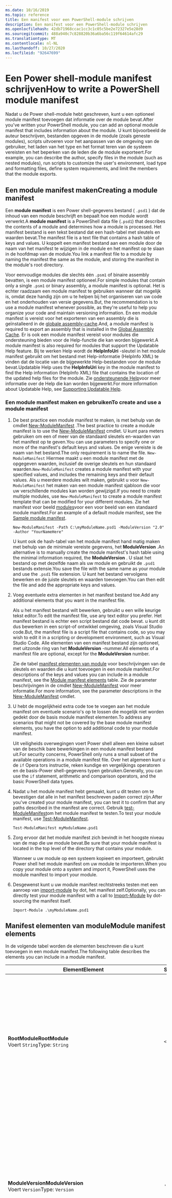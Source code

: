 ```yaml
---
ms.date: 10/16/2019
ms.topic: reference
title: Een manifest voor een PowerShell-module schrijven
description: Een manifest voor een PowerShell-module schrijven
ms.openlocfilehash: 42db71968ccac1cc3c1c05c5be2e72327e5e28d9
ms.sourcegitcommit: 488a940c7c828820b36a6ba56c119f64614afc29
ms.translationtype: MT
ms.contentlocale: nl-NL
ms.lasthandoff: 10/27/2020
ms.locfileid: "92647699"
---
```

# <a name="how-to-write-a-powershell-module-manifest"></a><span data-ttu-id="e20f3-103">Een Power shell-module manifest schrijven</span><span class="sxs-lookup"><span data-stu-id="e20f3-103">How to write a PowerShell module manifest</span></span>

<span data-ttu-id="e20f3-104">Nadat u de Power shell-module hebt geschreven, kunt u een optioneel module manifest toevoegen dat informatie over de module bevat.</span><span class="sxs-lookup"><span data-stu-id="e20f3-104">After you've written your PowerShell module, you can add an optional module manifest that includes information about the module.</span></span> <span data-ttu-id="e20f3-105">U kunt bijvoorbeeld de auteur beschrijven, bestanden opgeven in de module (zoals geneste modules), scripts uitvoeren voor het aanpassen van de omgeving van de gebruiker, het laden van het type en het format teren van de systeem vereisten en het beperken van de leden die de module exporteert.</span><span class="sxs-lookup"><span data-stu-id="e20f3-105">For example, you can describe the author, specify files in the module (such as nested modules), run scripts to customize the user's environment, load type and formatting files, define system requirements, and limit the members that the module exports.</span></span>

## <a name="creating-a-module-manifest"></a><span data-ttu-id="e20f3-106">Een module manifest maken</span><span class="sxs-lookup"><span data-stu-id="e20f3-106">Creating a module manifest</span></span>

<span data-ttu-id="e20f3-107">Een **module manifest** is een Power shell-gegevens bestand ( `.psd1` ) dat de inhoud van een module beschrijft en bepaalt hoe een module wordt verwerkt.</span><span class="sxs-lookup"><span data-stu-id="e20f3-107">A **module manifest** is a PowerShell data file (`.psd1`) that describes the contents of a module and determines how a module is processed.</span></span> <span data-ttu-id="e20f3-108">Het manifest bestand is een tekst bestand dat een hash-tabel met sleutels en waarden bevat.</span><span class="sxs-lookup"><span data-stu-id="e20f3-108">The manifest file is a text file that contains a hash table of keys and values.</span></span> <span data-ttu-id="e20f3-109">U koppelt een manifest bestand aan een module door de naam van het manifest te wijzigen in de module en het manifest op te slaan in de hoofdmap van de module.</span><span class="sxs-lookup"><span data-stu-id="e20f3-109">You link a manifest file to a module by naming the manifest the same as the module, and storing the manifest in the module's root directory.</span></span>

<span data-ttu-id="e20f3-110">Voor eenvoudige modules die slechts één `.psm1` of binaire assembly bevatten, is een module manifest optioneel.</span><span class="sxs-lookup"><span data-stu-id="e20f3-110">For simple modules that contain only a single `.psm1` or binary assembly, a module manifest is optional.</span></span> <span data-ttu-id="e20f3-111">Het is echter raadzaam een module manifest te gebruiken wanneer dat mogelijk is, omdat deze handig zijn om u te helpen bij het organiseren van uw code en het onderhouden van versie gegevens.</span><span class="sxs-lookup"><span data-stu-id="e20f3-111">But, the recommendation is to use a module manifest whenever possible, as they're useful to help you organize your code and maintain versioning information.</span></span> <span data-ttu-id="e20f3-112">En een module manifest is vereist voor het exporteren van een assembly die is geïnstalleerd in de [globale assembly-cache](/dotnet/framework/app-domains/gac).</span><span class="sxs-lookup"><span data-stu-id="e20f3-112">And, a module manifest is required to export an assembly that is installed in the [Global Assembly Cache](/dotnet/framework/app-domains/gac).</span></span> <span data-ttu-id="e20f3-113">Er is ook een module manifest vereist voor modules die ondersteuning bieden voor de Help-functie die kan worden bijgewerkt.</span><span class="sxs-lookup"><span data-stu-id="e20f3-113">A module manifest is also required for modules that support the Updatable Help feature.</span></span> <span data-ttu-id="e20f3-114">Bij te werken Help wordt de **HelpInfoUri** -sleutel in het module manifest gebruikt om het bestand met Help-informatie (HelpInfo XML) te vinden dat de locatie van de bijgewerkte Help-bestanden voor de module bevat.</span><span class="sxs-lookup"><span data-stu-id="e20f3-114">Updatable Help uses the **HelpInfoUri** key in the module manifest to find the Help information (HelpInfo XML) file that contains the location of the updated help files for the module.</span></span> <span data-ttu-id="e20f3-115">Zie [ondersteunende Help](./supporting-updatable-help.md)voor meer informatie over de Help die kan worden bijgewerkt.</span><span class="sxs-lookup"><span data-stu-id="e20f3-115">For more information about Updatable Help, see [Supporting Updatable Help](./supporting-updatable-help.md).</span></span>

### <a name="to-create-and-use-a-module-manifest"></a><span data-ttu-id="e20f3-116">Een module manifest maken en gebruiken</span><span class="sxs-lookup"><span data-stu-id="e20f3-116">To create and use a module manifest</span></span>

1. <span data-ttu-id="e20f3-117">De best practice een module manifest te maken, is met behulp van de cmdlet [New-ModuleManifest](/powershell/module/Microsoft.PowerShell.Core/New-ModuleManifest) .</span><span class="sxs-lookup"><span data-stu-id="e20f3-117">The best practice to create a module manifest is to use the [New-ModuleManifest](/powershell/module/Microsoft.PowerShell.Core/New-ModuleManifest) cmdlet.</span></span> <span data-ttu-id="e20f3-118">U kunt para meters gebruiken om een of meer van de standaard sleutels en-waarden van het manifest op te geven.</span><span class="sxs-lookup"><span data-stu-id="e20f3-118">You can use parameters to specify one or more of the manifest's default keys and values.</span></span> <span data-ttu-id="e20f3-119">De enige vereiste is de naam van het bestand.</span><span class="sxs-lookup"><span data-stu-id="e20f3-119">The only requirement is to name the file.</span></span> <span data-ttu-id="e20f3-120">`New-ModuleManifest` Hiermee maakt u een module manifest met de opgegeven waarden, inclusief de overige sleutels en hun standaard waarden.</span><span class="sxs-lookup"><span data-stu-id="e20f3-120">`New-ModuleManifest` creates a module manifest with your specified values, and includes the remaining keys and their default values.</span></span> <span data-ttu-id="e20f3-121">Als u meerdere modules wilt maken, gebruikt u voor `New-ModuleManifest` het maken van een module manifest sjabloon die voor uw verschillende modules kan worden gewijzigd.</span><span class="sxs-lookup"><span data-stu-id="e20f3-121">If you need to create multiple modules, use `New-ModuleManifest` to create a module manifest template that can be modified for your different modules.</span></span> <span data-ttu-id="e20f3-122">Zie het manifest voor beeld [modules](#sample-module-manifest)voor een voor beeld van een standaard module manifest.</span><span class="sxs-lookup"><span data-stu-id="e20f3-122">For an example of a default module manifest, see the [Sample module manifest](#sample-module-manifest).</span></span>

   `New-ModuleManifest -Path C:\myModuleName.psd1 -ModuleVersion "2.0" -Author "YourNameHere"`

   <span data-ttu-id="e20f3-123">U kunt ook de hash-tabel van het module manifest hand matig maken met behulp van de minimale vereiste gegevens, het **ModuleVersion** .</span><span class="sxs-lookup"><span data-stu-id="e20f3-123">An alternative is to manually create the module manifest's hash table using the minimal information required, the **ModuleVersion** .</span></span> <span data-ttu-id="e20f3-124">U slaat het bestand op met dezelfde naam als uw module en gebruikt de `.psd1` bestands extensie.</span><span class="sxs-lookup"><span data-stu-id="e20f3-124">You save the file with the same name as your module and use the `.psd1` file extension.</span></span> <span data-ttu-id="e20f3-125">U kunt het bestand vervolgens bewerken en de juiste sleutels en waarden toevoegen.</span><span class="sxs-lookup"><span data-stu-id="e20f3-125">You can then edit the file and add the appropriate keys and values.</span></span>

1. <span data-ttu-id="e20f3-126">Voeg eventuele extra elementen in het manifest bestand toe.</span><span class="sxs-lookup"><span data-stu-id="e20f3-126">Add any additional elements that you want in the manifest file.</span></span>

   <span data-ttu-id="e20f3-127">Als u het manifest bestand wilt bewerken, gebruikt u een wille keurige tekst editor.</span><span class="sxs-lookup"><span data-stu-id="e20f3-127">To edit the manifest file, use any text editor you prefer.</span></span> <span data-ttu-id="e20f3-128">Het manifest bestand is echter een script bestand dat code bevat. u kunt dit dus bewerken in een script-of ontwikkel omgeving, zoals Visual Studio code.</span><span class="sxs-lookup"><span data-stu-id="e20f3-128">But, the manifest file is a script file that contains code, so you may wish to edit it in a scripting or development environment, such as Visual Studio Code.</span></span> <span data-ttu-id="e20f3-129">Alle elementen van een manifest bestand zijn optioneel, met uitzonde ring van het **ModuleVersion** -nummer.</span><span class="sxs-lookup"><span data-stu-id="e20f3-129">All elements of a manifest file are optional, except for the **ModuleVersion** number.</span></span>

   <span data-ttu-id="e20f3-130">Zie de tabel [manifest elementen van module](#module-manifest-elements) voor beschrijvingen van de sleutels en waarden die u kunt toevoegen in een module manifest.</span><span class="sxs-lookup"><span data-stu-id="e20f3-130">For descriptions of the keys and values you can include in a module manifest, see the [Module manifest elements](#module-manifest-elements) table.</span></span> <span data-ttu-id="e20f3-131">Zie de parameter beschrijvingen in de cmdlet [New-ModuleManifest](/powershell/module/Microsoft.PowerShell.Core/New-ModuleManifest) voor meer informatie.</span><span class="sxs-lookup"><span data-stu-id="e20f3-131">For more information, see the parameter descriptions in the [New-ModuleManifest](/powershell/module/Microsoft.PowerShell.Core/New-ModuleManifest) cmdlet.</span></span>

1. <span data-ttu-id="e20f3-132">U hebt de mogelijkheid extra code toe te voegen aan het module manifest om eventuele scenario's op te lossen die mogelijk niet worden gedekt door de basis module manifest elementen.</span><span class="sxs-lookup"><span data-stu-id="e20f3-132">To address any scenarios that might not be covered by the base module manifest elements, you have the option to add additional code to your module manifest.</span></span>

   <span data-ttu-id="e20f3-133">Uit veiligheids overwegingen voert Power shell alleen een kleine subset van de beschik bare bewerkingen in een module manifest bestand uit.</span><span class="sxs-lookup"><span data-stu-id="e20f3-133">For security concerns, PowerShell only runs a small subset of the available operations in a module manifest file.</span></span> <span data-ttu-id="e20f3-134">Over het algemeen kunt u de `if` Opera tors instructie, reken kundige en vergelijkings operatoren en de basis-Power shell-gegevens typen gebruiken.</span><span class="sxs-lookup"><span data-stu-id="e20f3-134">Generally, you can use the `if` statement, arithmetic and comparison operators, and the basic PowerShell data types.</span></span>

1. <span data-ttu-id="e20f3-135">Nadat u het module manifest hebt gemaakt, kunt u dit testen om te bevestigen dat alle in het manifest beschreven paden correct zijn.</span><span class="sxs-lookup"><span data-stu-id="e20f3-135">After you've created your module manifest, you can test it to confirm that any paths described in the manifest are correct.</span></span> <span data-ttu-id="e20f3-136">Gebruik [test-ModuleManifest](/powershell/module/Microsoft.PowerShell.Core/Test-ModuleManifest)om het module manifest te testen.</span><span class="sxs-lookup"><span data-stu-id="e20f3-136">To test your module manifest, use [Test-ModuleManifest](/powershell/module/Microsoft.PowerShell.Core/Test-ModuleManifest).</span></span>

   `Test-ModuleManifest myModuleName.psd1`

1. <span data-ttu-id="e20f3-137">Zorg ervoor dat het module manifest zich bevindt in het hoogste niveau van de map die uw module bevat.</span><span class="sxs-lookup"><span data-stu-id="e20f3-137">Be sure that your module manifest is located in the top level of the directory that contains your module.</span></span>

   <span data-ttu-id="e20f3-138">Wanneer u uw module op een systeem kopieert en importeert, gebruikt Power shell het module manifest om uw module te importeren.</span><span class="sxs-lookup"><span data-stu-id="e20f3-138">When you copy your module onto a system and import it, PowerShell uses the module manifest to import your module.</span></span>

1. <span data-ttu-id="e20f3-139">Desgewenst kunt u uw module manifest rechtstreeks testen met een aanroep van [import-module](/powershell/module/Microsoft.PowerShell.Core/Import-Module) by dot, het manifest zelf.</span><span class="sxs-lookup"><span data-stu-id="e20f3-139">Optionally, you can directly test your module manifest with a call to [Import-Module](/powershell/module/Microsoft.PowerShell.Core/Import-Module) by dot-sourcing the manifest itself.</span></span>

   `Import-Module .\myModuleName.psd1`

## <a name="module-manifest-elements"></a><span data-ttu-id="e20f3-140">Manifest elementen van module</span><span class="sxs-lookup"><span data-stu-id="e20f3-140">Module manifest elements</span></span>

<span data-ttu-id="e20f3-141">In de volgende tabel worden de elementen beschreven die u kunt toevoegen in een module manifest.</span><span class="sxs-lookup"><span data-stu-id="e20f3-141">The following table describes the elements you can include in a module manifest.</span></span>

|<span data-ttu-id="e20f3-142">Element</span><span class="sxs-lookup"><span data-stu-id="e20f3-142">Element</span></span>|<span data-ttu-id="e20f3-143">Standaard</span><span class="sxs-lookup"><span data-stu-id="e20f3-143">Default</span></span>|<span data-ttu-id="e20f3-144">Beschrijving</span><span class="sxs-lookup"><span data-stu-id="e20f3-144">Description</span></span>|
|-------------|-------------|-----------------|
|<span data-ttu-id="e20f3-145">**RootModule**</span><span class="sxs-lookup"><span data-stu-id="e20f3-145">**RootModule**</span></span><br /> <span data-ttu-id="e20f3-146">Voert `String`</span><span class="sxs-lookup"><span data-stu-id="e20f3-146">Type: `String`</span></span>|`<empty string>`|<span data-ttu-id="e20f3-147">Script module of binair module bestand dat is gekoppeld aan dit manifest.</span><span class="sxs-lookup"><span data-stu-id="e20f3-147">Script module or binary module file associated with this manifest.</span></span> <span data-ttu-id="e20f3-148">In eerdere versies van Power shell heet dit element de **ModuleToProcess** .</span><span class="sxs-lookup"><span data-stu-id="e20f3-148">Previous versions of PowerShell called this element the **ModuleToProcess** .</span></span><br /> <span data-ttu-id="e20f3-149">Mogelijke typen voor de hoofd module kunnen leeg zijn, waardoor er een **manifest** module, de naam van een script module ( `.psm1` ) of de naam van een binaire module ( `.exe` of) wordt gemaakt `.dll` .</span><span class="sxs-lookup"><span data-stu-id="e20f3-149">Possible types for the root module can be empty, which creates a **Manifest** module, the name of a script module (`.psm1`), or the name of a binary module (`.exe` or `.dll`).</span></span> <span data-ttu-id="e20f3-150">Als u de naam van een module manifest ( `.psd1` ) of een script bestand ( `.ps1` ) in dit element plaatst, treedt er een fout op.</span><span class="sxs-lookup"><span data-stu-id="e20f3-150">Placing the name of a module manifest (`.psd1`) or a script file (`.ps1`) in this element causes an error.</span></span> <br /> <span data-ttu-id="e20f3-151">Voorbeeld: `RootModule = 'ScriptModule.psm1'`</span><span class="sxs-lookup"><span data-stu-id="e20f3-151">Example: `RootModule = 'ScriptModule.psm1'`</span></span>|
|<span data-ttu-id="e20f3-152">**ModuleVersion**</span><span class="sxs-lookup"><span data-stu-id="e20f3-152">**ModuleVersion**</span></span><br /> <span data-ttu-id="e20f3-153">Voert `Version`</span><span class="sxs-lookup"><span data-stu-id="e20f3-153">Type: `Version`</span></span>|`'0.0.1'`|<span data-ttu-id="e20f3-154">Het versie nummer van deze module.</span><span class="sxs-lookup"><span data-stu-id="e20f3-154">Version number of this module.</span></span> <span data-ttu-id="e20f3-155">Als er geen waarde is opgegeven, `New-ModuleManifest`   gebruikt de standaard.</span><span class="sxs-lookup"><span data-stu-id="e20f3-155">If a value isn't specified, `New-ModuleManifest`   uses the default.</span></span> <span data-ttu-id="e20f3-156">De teken reeks moet zo kunnen worden geconverteerd naar het type `Version` `#.#.#.#.#` .</span><span class="sxs-lookup"><span data-stu-id="e20f3-156">The string must be able to convert to the type `Version` for example `#.#.#.#.#`.</span></span> <span data-ttu-id="e20f3-157">`Import-Module` laadt de eerste module die wordt gevonden op de **$PSModulePath** die overeenkomt met de naam en heeft ten minste als hoge a **ModuleVersion** , als de para meter **MinimumVersion** .</span><span class="sxs-lookup"><span data-stu-id="e20f3-157">`Import-Module` loads the first module it finds on the **$PSModulePath** that matches the name, and has at least as high a **ModuleVersion** , as the **MinimumVersion** parameter.</span></span> <span data-ttu-id="e20f3-158">Als u een specifieke versie wilt importeren, gebruikt u de `Import-Module` para meter **RequiredVersion** van de cmdlet.</span><span class="sxs-lookup"><span data-stu-id="e20f3-158">To import a specific version, use the `Import-Module` cmdlet's **RequiredVersion** parameter.</span></span><br /> <span data-ttu-id="e20f3-159">Voorbeeld: `ModuleVersion = '1.0'`</span><span class="sxs-lookup"><span data-stu-id="e20f3-159">Example: `ModuleVersion = '1.0'`</span></span>|
|<span data-ttu-id="e20f3-160">**GPT**</span><span class="sxs-lookup"><span data-stu-id="e20f3-160">**GUID**</span></span><br /> <span data-ttu-id="e20f3-161">Voert `GUID`</span><span class="sxs-lookup"><span data-stu-id="e20f3-161">Type: `GUID`</span></span>|`'<GUID>'`|<span data-ttu-id="e20f3-162">ID die wordt gebruikt om deze module uniek te identificeren.</span><span class="sxs-lookup"><span data-stu-id="e20f3-162">ID used to uniquely identify this module.</span></span> <span data-ttu-id="e20f3-163">Als er geen waarde is opgegeven, `New-ModuleManifest` genereert automatisch de waarde.</span><span class="sxs-lookup"><span data-stu-id="e20f3-163">If a value isn't specified, `New-ModuleManifest` autogenerates the value.</span></span> <span data-ttu-id="e20f3-164">U kunt op dit moment geen module importeren op **GUID** .</span><span class="sxs-lookup"><span data-stu-id="e20f3-164">You can't currently import a module by **GUID** .</span></span> <br /> <span data-ttu-id="e20f3-165">Voorbeeld: `GUID = 'cfc45206-1e49-459d-a8ad-5b571ef94857'`</span><span class="sxs-lookup"><span data-stu-id="e20f3-165">Example: `GUID = 'cfc45206-1e49-459d-a8ad-5b571ef94857'`</span></span>|
|<span data-ttu-id="e20f3-166">**Lijsten**</span><span class="sxs-lookup"><span data-stu-id="e20f3-166">**Author**</span></span><br /> <span data-ttu-id="e20f3-167">Voert `String`</span><span class="sxs-lookup"><span data-stu-id="e20f3-167">Type: `String`</span></span>|`'<Current user>'`|<span data-ttu-id="e20f3-168">Auteur van deze module.</span><span class="sxs-lookup"><span data-stu-id="e20f3-168">Author of this module.</span></span> <span data-ttu-id="e20f3-169">Als er geen waarde is opgegeven, `New-ModuleManifest` wordt de huidige gebruiker gebruikt.</span><span class="sxs-lookup"><span data-stu-id="e20f3-169">If a value isn't specified, `New-ModuleManifest` uses the current user.</span></span> <br /> <span data-ttu-id="e20f3-170">Voorbeeld: `Author = 'AuthorNameHere'`</span><span class="sxs-lookup"><span data-stu-id="e20f3-170">Example: `Author = 'AuthorNameHere'`</span></span>|
|<span data-ttu-id="e20f3-171">**CompanyName**</span><span class="sxs-lookup"><span data-stu-id="e20f3-171">**CompanyName**</span></span><br /> <span data-ttu-id="e20f3-172">Voert `String`</span><span class="sxs-lookup"><span data-stu-id="e20f3-172">Type: `String`</span></span>|`'Unknown'`|<span data-ttu-id="e20f3-173">Bedrijf of leverancier van deze module.</span><span class="sxs-lookup"><span data-stu-id="e20f3-173">Company or vendor of this module.</span></span> <span data-ttu-id="e20f3-174">Als er geen waarde is opgegeven, `New-ModuleManifest` gebruikt de standaard.</span><span class="sxs-lookup"><span data-stu-id="e20f3-174">If a value isn't specified, `New-ModuleManifest` uses the default.</span></span><br /> <span data-ttu-id="e20f3-175">Voorbeeld: `CompanyName = 'Fabrikam'`</span><span class="sxs-lookup"><span data-stu-id="e20f3-175">Example: `CompanyName = 'Fabrikam'`</span></span>|
|<span data-ttu-id="e20f3-176">**Gegevens**</span><span class="sxs-lookup"><span data-stu-id="e20f3-176">**Copyright**</span></span><br /> <span data-ttu-id="e20f3-177">Voert `String`</span><span class="sxs-lookup"><span data-stu-id="e20f3-177">Type: `String`</span></span>|`'(c) <Author>. All rights reserved.'`| <span data-ttu-id="e20f3-178">Copyright verklaring voor deze module.</span><span class="sxs-lookup"><span data-stu-id="e20f3-178">Copyright statement for this module.</span></span> <span data-ttu-id="e20f3-179">Als er geen waarde is opgegeven, `New-ModuleManifest` wordt de standaard instelling gebruikt voor de huidige gebruiker als `<Author>` .</span><span class="sxs-lookup"><span data-stu-id="e20f3-179">If a value isn't specified, `New-ModuleManifest` uses the default with the current user as the `<Author>`.</span></span> <span data-ttu-id="e20f3-180">Als u een auteur wilt opgeven, gebruikt u de para meter **Auteur** .</span><span class="sxs-lookup"><span data-stu-id="e20f3-180">To specify an author, use the **Author** parameter.</span></span> <br /> <span data-ttu-id="e20f3-181">Voorbeeld: `Copyright = '2019 AuthorName. All rights reserved.'`</span><span class="sxs-lookup"><span data-stu-id="e20f3-181">Example: `Copyright = '2019 AuthorName. All rights reserved.'`</span></span>|
|<span data-ttu-id="e20f3-182">**Beschrijving**</span><span class="sxs-lookup"><span data-stu-id="e20f3-182">**Description**</span></span><br /> <span data-ttu-id="e20f3-183">Voert `String`</span><span class="sxs-lookup"><span data-stu-id="e20f3-183">Type: `String`</span></span>|`<empty string>`|<span data-ttu-id="e20f3-184">Beschrijving van de functionaliteit van deze module.</span><span class="sxs-lookup"><span data-stu-id="e20f3-184">Description of the functionality provided by this module.</span></span><br /> <span data-ttu-id="e20f3-185">Voorbeeld: `Description = 'This is the module's description.'`</span><span class="sxs-lookup"><span data-stu-id="e20f3-185">Example: `Description = 'This is the module's description.'`</span></span>|
|<span data-ttu-id="e20f3-186">**PowerShellVersion**</span><span class="sxs-lookup"><span data-stu-id="e20f3-186">**PowerShellVersion**</span></span><br /> <span data-ttu-id="e20f3-187">Voert `Version`</span><span class="sxs-lookup"><span data-stu-id="e20f3-187">Type: `Version`</span></span>|`<empty string>`|<span data-ttu-id="e20f3-188">Minimale versie van de Power shell-engine die vereist is voor deze module.</span><span class="sxs-lookup"><span data-stu-id="e20f3-188">Minimum version of the PowerShell engine required by this module.</span></span> <span data-ttu-id="e20f3-189">Geldige waarden zijn 1,0, 2,0, 3,0, 4,0, 5,0, 5,1, 6 en 7.</span><span class="sxs-lookup"><span data-stu-id="e20f3-189">Valid values are 1.0, 2.0, 3.0, 4.0, 5.0, 5.1, 6, and 7.</span></span><br /> <span data-ttu-id="e20f3-190">Voorbeeld: `PowerShellVersion = '5.0'`</span><span class="sxs-lookup"><span data-stu-id="e20f3-190">Example: `PowerShellVersion = '5.0'`</span></span>|
|<span data-ttu-id="e20f3-191">**PowerShellHostName**</span><span class="sxs-lookup"><span data-stu-id="e20f3-191">**PowerShellHostName**</span></span><br /> <span data-ttu-id="e20f3-192">Voert `String`</span><span class="sxs-lookup"><span data-stu-id="e20f3-192">Type: `String`</span></span>|`<empty string>`|<span data-ttu-id="e20f3-193">De naam van de Power shell-host die is vereist voor deze module.</span><span class="sxs-lookup"><span data-stu-id="e20f3-193">Name of the PowerShell host required by this module.</span></span> <span data-ttu-id="e20f3-194">Deze naam wordt verschaft door Power shell.</span><span class="sxs-lookup"><span data-stu-id="e20f3-194">This name is provided by PowerShell.</span></span> <span data-ttu-id="e20f3-195">Als u de naam van een hostprogramma wilt zoeken, typt u het volgende in het programma: `$host.name` .</span><span class="sxs-lookup"><span data-stu-id="e20f3-195">To find the name of a host program, in the program, type: `$host.name`.</span></span><br /> <span data-ttu-id="e20f3-196">Voorbeeld: `PowerShellHostName = 'ConsoleHost'`</span><span class="sxs-lookup"><span data-stu-id="e20f3-196">Example: `PowerShellHostName = 'ConsoleHost'`</span></span>|
|<span data-ttu-id="e20f3-197">**PowerShellHostVersion**</span><span class="sxs-lookup"><span data-stu-id="e20f3-197">**PowerShellHostVersion**</span></span><br /> <span data-ttu-id="e20f3-198">Voert `Version`</span><span class="sxs-lookup"><span data-stu-id="e20f3-198">Type: `Version`</span></span>|`<empty string>`|<span data-ttu-id="e20f3-199">De minimale versie van de Power shell-host die is vereist voor deze module.</span><span class="sxs-lookup"><span data-stu-id="e20f3-199">Minimum version of the PowerShell host required by this module.</span></span><br /> <span data-ttu-id="e20f3-200">Voorbeeld: `PowerShellHostVersion = '2.0'`</span><span class="sxs-lookup"><span data-stu-id="e20f3-200">Example: `PowerShellHostVersion = '2.0'`</span></span>|
|<span data-ttu-id="e20f3-201">**DotNetFrameworkVersion**</span><span class="sxs-lookup"><span data-stu-id="e20f3-201">**DotNetFrameworkVersion**</span></span><br /> <span data-ttu-id="e20f3-202">Voert `Version`</span><span class="sxs-lookup"><span data-stu-id="e20f3-202">Type: `Version`</span></span>|`<empty string>`|<span data-ttu-id="e20f3-203">Mini maal vereiste versie van Microsoft .NET Framework dat is vereist voor deze module.</span><span class="sxs-lookup"><span data-stu-id="e20f3-203">Minimum version of Microsoft .NET Framework required by this module.</span></span> <span data-ttu-id="e20f3-204">Deze vereiste is alleen geldig voor de Power shell Desktop Edition, zoals Power shell 5,1.</span><span class="sxs-lookup"><span data-stu-id="e20f3-204">This prerequisite is valid for the PowerShell Desktop edition only, such as PowerShell 5.1.</span></span><br /> <span data-ttu-id="e20f3-205">Voorbeeld: `DotNetFrameworkVersion = '3.5'`</span><span class="sxs-lookup"><span data-stu-id="e20f3-205">Example: `DotNetFrameworkVersion = '3.5'`</span></span>|
|<span data-ttu-id="e20f3-206">**CLRVersion**</span><span class="sxs-lookup"><span data-stu-id="e20f3-206">**CLRVersion**</span></span><br /> <span data-ttu-id="e20f3-207">Voert `Version`</span><span class="sxs-lookup"><span data-stu-id="e20f3-207">Type: `Version`</span></span>|`<empty string>`|<span data-ttu-id="e20f3-208">De minimale versie van de Common Language Runtime (CLR) die vereist is voor deze module.</span><span class="sxs-lookup"><span data-stu-id="e20f3-208">Minimum version of the common language runtime (CLR) required by this module.</span></span> <span data-ttu-id="e20f3-209">Deze vereiste is alleen geldig voor de Power shell Desktop Edition, zoals Power shell 5,1.</span><span class="sxs-lookup"><span data-stu-id="e20f3-209">This prerequisite is valid for the PowerShell Desktop edition only, such as PowerShell 5.1.</span></span><br /> <span data-ttu-id="e20f3-210">Voorbeeld: `CLRVersion = '3.5'`</span><span class="sxs-lookup"><span data-stu-id="e20f3-210">Example: `CLRVersion = '3.5'`</span></span>|
|<span data-ttu-id="e20f3-211">**ProcessorArchitecture**</span><span class="sxs-lookup"><span data-stu-id="e20f3-211">**ProcessorArchitecture**</span></span><br /> <span data-ttu-id="e20f3-212">Voert `ProcessorArchitecture`</span><span class="sxs-lookup"><span data-stu-id="e20f3-212">Type: `ProcessorArchitecture`</span></span>|`<empty string>`|<span data-ttu-id="e20f3-213">De processor architectuur (geen, x86, amd64) die is vereist voor deze module.</span><span class="sxs-lookup"><span data-stu-id="e20f3-213">Processor architecture (None, X86, Amd64) required by this module.</span></span> <span data-ttu-id="e20f3-214">Geldige waarden zijn x86, AMD64, arm, IA64, MSIL en geen (onbekend of niet opgegeven).</span><span class="sxs-lookup"><span data-stu-id="e20f3-214">Valid values are x86, AMD64, Arm, IA64, MSIL, and None (unknown or unspecified).</span></span><br /> <span data-ttu-id="e20f3-215">Voorbeeld: `ProcessorArchitecture = 'x86'`</span><span class="sxs-lookup"><span data-stu-id="e20f3-215">Example: `ProcessorArchitecture = 'x86'`</span></span>|
|<span data-ttu-id="e20f3-216">**RequiredModules**</span><span class="sxs-lookup"><span data-stu-id="e20f3-216">**RequiredModules**</span></span><br /> <span data-ttu-id="e20f3-217">Voert `Object[]`</span><span class="sxs-lookup"><span data-stu-id="e20f3-217">Type: `Object[]`</span></span>|`@()`|<span data-ttu-id="e20f3-218">Modules die moeten worden geïmporteerd in de globale omgeving voordat deze module wordt geïmporteerd.</span><span class="sxs-lookup"><span data-stu-id="e20f3-218">Modules that must be imported into the global environment prior to importing this module.</span></span> <span data-ttu-id="e20f3-219">Hiermee worden alle modules geladen, tenzij deze al zijn geladen.</span><span class="sxs-lookup"><span data-stu-id="e20f3-219">This loads any modules listed unless they've already been loaded.</span></span> <span data-ttu-id="e20f3-220">Sommige modules kunnen bijvoorbeeld al zijn geladen door een andere module.</span><span class="sxs-lookup"><span data-stu-id="e20f3-220">For example, some modules may already be loaded by a different module.</span></span> <span data-ttu-id="e20f3-221">Het is mogelijk om een specifieke versie op te geven die u wilt laden `RequiredVersion` in plaats van `ModuleVersion` .</span><span class="sxs-lookup"><span data-stu-id="e20f3-221">It's possible to specify a specific version to load using `RequiredVersion` rather than `ModuleVersion`.</span></span> <span data-ttu-id="e20f3-222">Wanneer `ModuleVersion` wordt gebruikt, wordt de nieuwste versie geladen die beschikbaar is met een minimum van de opgegeven versie.</span><span class="sxs-lookup"><span data-stu-id="e20f3-222">When `ModuleVersion` is used it will load the newest version available with a minimum of the version specified.</span></span> <span data-ttu-id="e20f3-223">U kunt teken reeksen en hash-tabellen combi neren in de parameter waarde.</span><span class="sxs-lookup"><span data-stu-id="e20f3-223">You can combine strings and hash tables in the parameter value.</span></span><br /> <span data-ttu-id="e20f3-224">Voorbeeld: `RequiredModules = @("MyModule", @{ModuleName="MyDependentModule"; ModuleVersion="2.0"; GUID="cfc45206-1e49-459d-a8ad-5b571ef94857"})`</span><span class="sxs-lookup"><span data-stu-id="e20f3-224">Example: `RequiredModules = @("MyModule", @{ModuleName="MyDependentModule"; ModuleVersion="2.0"; GUID="cfc45206-1e49-459d-a8ad-5b571ef94857"})`</span></span><br /> <span data-ttu-id="e20f3-225">Voorbeeld: `RequiredModules = @("MyModule", @{ModuleName="MyDependentModule"; RequiredVersion="1.5"; GUID="cfc45206-1e49-459d-a8ad-5b571ef94857"})`</span><span class="sxs-lookup"><span data-stu-id="e20f3-225">Example: `RequiredModules = @("MyModule", @{ModuleName="MyDependentModule"; RequiredVersion="1.5"; GUID="cfc45206-1e49-459d-a8ad-5b571ef94857"})`</span></span>|
|<span data-ttu-id="e20f3-226">**RequiredAssemblies**</span><span class="sxs-lookup"><span data-stu-id="e20f3-226">**RequiredAssemblies**</span></span><br /> <span data-ttu-id="e20f3-227">Voert `String[]`</span><span class="sxs-lookup"><span data-stu-id="e20f3-227">Type: `String[]`</span></span>|`@()`|<span data-ttu-id="e20f3-228">Assembly's die moeten worden geladen voordat deze module wordt geïmporteerd.</span><span class="sxs-lookup"><span data-stu-id="e20f3-228">Assemblies that must be loaded prior to importing this module.</span></span> <span data-ttu-id="e20f3-229">Hiermee geeft u de assembly ( `.dll` ) bestands namen op die de module vereist.</span><span class="sxs-lookup"><span data-stu-id="e20f3-229">Specifies the assembly (`.dll`) file names that the module requires.</span></span><br /> <span data-ttu-id="e20f3-230">Power shell laadt de opgegeven assembly's vóór het bijwerken van typen of indelingen, het importeren van geneste modules of het importeren van het module bestand dat is opgegeven in de waarde van de sleutel RootModule.</span><span class="sxs-lookup"><span data-stu-id="e20f3-230">PowerShell loads the specified assemblies before updating types or formats, importing nested modules, or importing the module file that is specified in the value of the RootModule key.</span></span> <span data-ttu-id="e20f3-231">Gebruik deze para meter om een lijst weer te geven van alle assembly's die de module vereist.</span><span class="sxs-lookup"><span data-stu-id="e20f3-231">Use this parameter to list all the assemblies that the module requires.</span></span><br /> <span data-ttu-id="e20f3-232">Voorbeeld: `RequiredAssemblies = @("assembly1.dll", "assembly2.dll", "assembly3.dll")`</span><span class="sxs-lookup"><span data-stu-id="e20f3-232">Example: `RequiredAssemblies = @("assembly1.dll", "assembly2.dll", "assembly3.dll")`</span></span>|
|<span data-ttu-id="e20f3-233">**ScriptsToProcess**</span><span class="sxs-lookup"><span data-stu-id="e20f3-233">**ScriptsToProcess**</span></span><br /> <span data-ttu-id="e20f3-234">Voert `String[]`</span><span class="sxs-lookup"><span data-stu-id="e20f3-234">Type: `String[]`</span></span>|`@()`|<span data-ttu-id="e20f3-235">Script ( `.ps1` )-bestanden die worden uitgevoerd in de sessie status van de aanroeper wanneer de module wordt geïmporteerd.</span><span class="sxs-lookup"><span data-stu-id="e20f3-235">Script (`.ps1`) files that are run in the caller's session state when the module is imported.</span></span> <span data-ttu-id="e20f3-236">Dit kan de algemene sessie status zijn of, voor geneste modules, de sessie status van een andere module.</span><span class="sxs-lookup"><span data-stu-id="e20f3-236">This could be the global session state or, for nested modules, the session state of another module.</span></span> <span data-ttu-id="e20f3-237">U kunt deze scripts gebruiken om een omgeving voor te bereiden net zoals u een aanmeldings script gebruikt.</span><span class="sxs-lookup"><span data-stu-id="e20f3-237">You can use these scripts to prepare an environment just as you might use a log in script.</span></span><br /> <span data-ttu-id="e20f3-238">Deze scripts worden uitgevoerd voordat een van de modules die worden vermeld in het manifest, worden geladen.</span><span class="sxs-lookup"><span data-stu-id="e20f3-238">These scripts are run before any of the modules listed in the manifest are loaded.</span></span> <br /> <span data-ttu-id="e20f3-239">Voorbeeld: `ScriptsToProcess = @("script1.ps1", "script2.ps1", "script3.ps1")`</span><span class="sxs-lookup"><span data-stu-id="e20f3-239">Example: `ScriptsToProcess = @("script1.ps1", "script2.ps1", "script3.ps1")`</span></span>|
|<span data-ttu-id="e20f3-240">**TypesToProcess**</span><span class="sxs-lookup"><span data-stu-id="e20f3-240">**TypesToProcess**</span></span><br /> <span data-ttu-id="e20f3-241">Voert `String[]`</span><span class="sxs-lookup"><span data-stu-id="e20f3-241">Type: `String[]`</span></span>|`@()`|<span data-ttu-id="e20f3-242">Type bestanden ( `.ps1xml` ) die moeten worden geladen bij het importeren van deze module.</span><span class="sxs-lookup"><span data-stu-id="e20f3-242">Type files (`.ps1xml`) to be loaded when importing this module.</span></span> <br /> <span data-ttu-id="e20f3-243">Voorbeeld: `TypesToProcess = @("type1.ps1xml", "type2.ps1xml", "type3.ps1xml")`</span><span class="sxs-lookup"><span data-stu-id="e20f3-243">Example: `TypesToProcess = @("type1.ps1xml", "type2.ps1xml", "type3.ps1xml")`</span></span>|
|<span data-ttu-id="e20f3-244">**FormatsToProcess**</span><span class="sxs-lookup"><span data-stu-id="e20f3-244">**FormatsToProcess**</span></span><br /> <span data-ttu-id="e20f3-245">Voert `String[]`</span><span class="sxs-lookup"><span data-stu-id="e20f3-245">Type: `String[]`</span></span>|`@()`|<span data-ttu-id="e20f3-246">Format-bestanden ( `.ps1xml` ) die moeten worden geladen bij het importeren van deze module.</span><span class="sxs-lookup"><span data-stu-id="e20f3-246">Format files (`.ps1xml`) to be loaded when importing this module.</span></span> <br /> <span data-ttu-id="e20f3-247">Voorbeeld: `FormatsToProcess = @("format1.ps1xml", "format2.ps1xml", "format3.ps1xml")`</span><span class="sxs-lookup"><span data-stu-id="e20f3-247">Example: `FormatsToProcess = @("format1.ps1xml", "format2.ps1xml", "format3.ps1xml")`</span></span>|
|<span data-ttu-id="e20f3-248">**NestedModules**</span><span class="sxs-lookup"><span data-stu-id="e20f3-248">**NestedModules**</span></span><br /> <span data-ttu-id="e20f3-249">Voert `Object[]`</span><span class="sxs-lookup"><span data-stu-id="e20f3-249">Type: `Object[]`</span></span>|`@()`|<span data-ttu-id="e20f3-250">Modules die moeten worden geïmporteerd als geneste modules van de module die is opgegeven in **RootModule** (alias: **ModuleToProcess** ).</span><span class="sxs-lookup"><span data-stu-id="e20f3-250">Modules to import as nested modules of the module specified in **RootModule** (alias: **ModuleToProcess** ).</span></span><br /> <span data-ttu-id="e20f3-251">Het toevoegen van een module naam aan dit element is vergelijkbaar met het aanroepen `Import-Module` vanuit vanuit uw script of assembly-code.</span><span class="sxs-lookup"><span data-stu-id="e20f3-251">Adding a module name to this element is similar to calling `Import-Module` from within your script or assembly code.</span></span> <span data-ttu-id="e20f3-252">Het belangrijkste verschil met behulp van een manifest bestand is dat het eenvoudiger is om te zien wat u wilt laden.</span><span class="sxs-lookup"><span data-stu-id="e20f3-252">The main difference by using a manifest file is that it's easier to see what you're loading.</span></span> <span data-ttu-id="e20f3-253">En als een module niet kan worden geladen, hebt u de daad werkelijke module nog niet geladen.</span><span class="sxs-lookup"><span data-stu-id="e20f3-253">And, if a module fails to load, you will not yet have loaded your actual module.</span></span><br /> <span data-ttu-id="e20f3-254">Naast andere modules kunt u ook script ( `.ps1` )-bestanden hier laden.</span><span class="sxs-lookup"><span data-stu-id="e20f3-254">In addition to other modules, you may also load script (`.ps1`) files here.</span></span> <span data-ttu-id="e20f3-255">Deze bestanden worden uitgevoerd in de context van de hoofd module.</span><span class="sxs-lookup"><span data-stu-id="e20f3-255">These files will execute in the context of the root module.</span></span> <span data-ttu-id="e20f3-256">Dit komt overeen met puntjes het script in uw hoofd module.</span><span class="sxs-lookup"><span data-stu-id="e20f3-256">This is equivalent to dot sourcing the script in your root module.</span></span> <br /> <span data-ttu-id="e20f3-257">Voorbeeld: `NestedModules = @("script.ps1", @{ModuleName="MyModule"; ModuleVersion="1.0.0.0"; GUID="50cdb55f-5ab7-489f-9e94-4ec21ff51e59"})`</span><span class="sxs-lookup"><span data-stu-id="e20f3-257">Example: `NestedModules = @("script.ps1", @{ModuleName="MyModule"; ModuleVersion="1.0.0.0"; GUID="50cdb55f-5ab7-489f-9e94-4ec21ff51e59"})`</span></span>|
|<span data-ttu-id="e20f3-258">**FunctionsToExport**</span><span class="sxs-lookup"><span data-stu-id="e20f3-258">**FunctionsToExport**</span></span><br /> <span data-ttu-id="e20f3-259">Voert `String[]`</span><span class="sxs-lookup"><span data-stu-id="e20f3-259">Type: `String[]`</span></span>|`@()`|<span data-ttu-id="e20f3-260">Hiermee geeft u de functies voor het exporteren van deze module, voor de beste prestaties, het gebruik van geen joker tekens en het verwijderen van de vermelding niet. gebruik een lege matrix als er geen functies zijn om te exporteren.</span><span class="sxs-lookup"><span data-stu-id="e20f3-260">Specifies the functions to export from this module, for best performance, do not use wildcards and do not delete the entry, use an empty array if there are no functions to export.</span></span> <span data-ttu-id="e20f3-261">Standaard worden er geen functies geëxporteerd.</span><span class="sxs-lookup"><span data-stu-id="e20f3-261">By default, no functions are exported.</span></span> <span data-ttu-id="e20f3-262">U kunt deze sleutel gebruiken om de functies weer te geven die door de module worden geëxporteerd.</span><span class="sxs-lookup"><span data-stu-id="e20f3-262">You can use this key to list the functions that are exported by the module.</span></span><br /> <span data-ttu-id="e20f3-263">De module exporteert de functies naar de sessie status van de oproepende functie.</span><span class="sxs-lookup"><span data-stu-id="e20f3-263">The module exports the functions to the caller's session state.</span></span> <span data-ttu-id="e20f3-264">De sessie status van de oproepende functie kan de algemene sessie status zijn of, voor geneste modules, de sessie status van een andere module.</span><span class="sxs-lookup"><span data-stu-id="e20f3-264">The caller's session state can be the global session state or, for nested modules, the session state of another module.</span></span> <span data-ttu-id="e20f3-265">Bij het koppelen van geneste modules worden alle functies die worden geëxporteerd door een geneste module, geëxporteerd naar de algemene sessie status, tenzij een module in de keten de functie beperkt met behulp van de **FunctionsToExport** -sleutel.</span><span class="sxs-lookup"><span data-stu-id="e20f3-265">When chaining nested modules, all functions that are exported by a nested module will be exported to the global session state unless a module in the chain restricts the function by using the **FunctionsToExport** key.</span></span><br /> <span data-ttu-id="e20f3-266">Als het manifest aliassen voor de functies exporteert, kan met deze sleutel functies worden verwijderd waarvan de aliassen worden weer gegeven in de **AliasesToExport** -sleutel, maar deze sleutel kan geen functie aliassen toevoegen aan de lijst.</span><span class="sxs-lookup"><span data-stu-id="e20f3-266">If the manifest exports aliases for the functions, this key can remove functions whose aliases are listed in the **AliasesToExport** key, but this key cannot add function aliases to the list.</span></span> <br /> <span data-ttu-id="e20f3-267">Voorbeeld: `FunctionsToExport = @("function1", "function2", "function3")`</span><span class="sxs-lookup"><span data-stu-id="e20f3-267">Example: `FunctionsToExport = @("function1", "function2", "function3")`</span></span>|
|<span data-ttu-id="e20f3-268">**CmdletsToExport**</span><span class="sxs-lookup"><span data-stu-id="e20f3-268">**CmdletsToExport**</span></span><br /> <span data-ttu-id="e20f3-269">Voert `String[]`</span><span class="sxs-lookup"><span data-stu-id="e20f3-269">Type: `String[]`</span></span>|`@()`|<span data-ttu-id="e20f3-270">Hiermee geeft u de cmdlets op die vanuit deze module moeten worden geëxporteerd. voor de beste prestaties moet u geen joker tekens gebruiken en de vermelding niet verwijderen. gebruik een lege matrix als er geen cmdlets zijn om te exporteren.</span><span class="sxs-lookup"><span data-stu-id="e20f3-270">Specifies the cmdlets to export from this module, for best performance, do not use wildcards and do not delete the entry, use an empty array if there are no cmdlets to export.</span></span> <span data-ttu-id="e20f3-271">Standaard worden er geen cmdlets geëxporteerd.</span><span class="sxs-lookup"><span data-stu-id="e20f3-271">By default, no cmdlets are exported.</span></span> <span data-ttu-id="e20f3-272">U kunt deze sleutel gebruiken om de cmdlets weer te geven die door de module worden geëxporteerd.</span><span class="sxs-lookup"><span data-stu-id="e20f3-272">You can use this key to list the cmdlets that are exported by the module.</span></span><br /> <span data-ttu-id="e20f3-273">De sessie status van de oproepende functie kan de algemene sessie status zijn of, voor geneste modules, de sessie status van een andere module.</span><span class="sxs-lookup"><span data-stu-id="e20f3-273">The caller's session state can be the global session state or, for nested modules, the session state of another module.</span></span> <span data-ttu-id="e20f3-274">Wanneer u geneste modules koppelt, worden alle cmdlets die worden geëxporteerd door een geneste module geëxporteerd naar de algemene sessie status, tenzij een module in de keten de cmdlet beperkt met behulp van de **CmdletsToExport** -sleutel.</span><span class="sxs-lookup"><span data-stu-id="e20f3-274">When you're chaining nested modules, all cmdlets that are exported by a nested module will be exported to the global session state unless a module in the chain restricts the cmdlet by using the **CmdletsToExport** key.</span></span><br /> <span data-ttu-id="e20f3-275">Als het manifest aliassen voor de cmdlets exporteert, kan met deze sleutel cmdlets worden verwijderd waarvan de aliassen worden vermeld in de **AliasesToExport** -sleutel, maar deze sleutel kan geen cmdlet-aliassen toevoegen aan de lijst.</span><span class="sxs-lookup"><span data-stu-id="e20f3-275">If the manifest exports aliases for the cmdlets, this key can remove cmdlets whose aliases are listed in the **AliasesToExport** key, but this key cannot add cmdlet aliases to the list.</span></span> <br /> <span data-ttu-id="e20f3-276">Voorbeeld: `CmdletsToExport = @("Get-MyCmdlet", "Set-MyCmdlet", "Test-MyCmdlet")`</span><span class="sxs-lookup"><span data-stu-id="e20f3-276">Example: `CmdletsToExport = @("Get-MyCmdlet", "Set-MyCmdlet", "Test-MyCmdlet")`</span></span>|
|<span data-ttu-id="e20f3-277">**VariablesToExport**</span><span class="sxs-lookup"><span data-stu-id="e20f3-277">**VariablesToExport**</span></span><br /> <span data-ttu-id="e20f3-278">Voert `String[]`</span><span class="sxs-lookup"><span data-stu-id="e20f3-278">Type: `String[]`</span></span>|`'*'`|<span data-ttu-id="e20f3-279">Hiermee geeft u de variabelen op die de module exporteert naar de sessie status van de aanroeper.</span><span class="sxs-lookup"><span data-stu-id="e20f3-279">Specifies the variables that the module exports to the caller's session state.</span></span> <span data-ttu-id="e20f3-280">Joker tekens zijn toegestaan.</span><span class="sxs-lookup"><span data-stu-id="e20f3-280">Wildcard characters are permitted.</span></span> <span data-ttu-id="e20f3-281">Standaard worden alle variabelen ( `'*'` ) geëxporteerd.</span><span class="sxs-lookup"><span data-stu-id="e20f3-281">By default, all variables (`'*'`) are exported.</span></span> <span data-ttu-id="e20f3-282">U kunt deze sleutel gebruiken om de variabelen te beperken die door de module worden geëxporteerd.</span><span class="sxs-lookup"><span data-stu-id="e20f3-282">You can use this key to restrict the variables that are exported by the module.</span></span><br /> <span data-ttu-id="e20f3-283">De sessie status van de oproepende functie kan de algemene sessie status zijn of, voor geneste modules, de sessie status van een andere module.</span><span class="sxs-lookup"><span data-stu-id="e20f3-283">The caller's session state can be the global session state or, for nested modules, the session state of another module.</span></span> <span data-ttu-id="e20f3-284">Wanneer u geneste modules koppelt, worden alle variabelen die worden geëxporteerd door een geneste module, geëxporteerd naar de globale sessie status, tenzij een module in de keten de variabele beperkt door gebruik te maken van de **VariablesToExport** -sleutel.</span><span class="sxs-lookup"><span data-stu-id="e20f3-284">When you are chaining nested modules, all variables that are exported by a nested module will be exported to the global session state unless a module in the chain restricts the variable by using the **VariablesToExport** key.</span></span><br /> <span data-ttu-id="e20f3-285">Als het manifest ook aliassen voor de variabelen exporteert, kan deze sleutel variabelen verwijderen waarvan de aliassen worden weer gegeven in de **AliasesToExport** -sleutel, maar met deze sleutel kunnen geen variabele aliassen aan de lijst worden toegevoegd.</span><span class="sxs-lookup"><span data-stu-id="e20f3-285">If the manifest also exports aliases for the variables, this key can remove variables whose aliases are listed in the **AliasesToExport** key, but this key cannot add variable aliases to the list.</span></span> <br /> <span data-ttu-id="e20f3-286">Voorbeeld: `VariablesToExport = @('$MyVariable1', '$MyVariable2', '$MyVariable3')`</span><span class="sxs-lookup"><span data-stu-id="e20f3-286">Example: `VariablesToExport = @('$MyVariable1', '$MyVariable2', '$MyVariable3')`</span></span>|
|<span data-ttu-id="e20f3-287">**AliasesToExport**</span><span class="sxs-lookup"><span data-stu-id="e20f3-287">**AliasesToExport**</span></span><br /> <span data-ttu-id="e20f3-288">Voert `String[]`</span><span class="sxs-lookup"><span data-stu-id="e20f3-288">Type: `String[]`</span></span>|`@()`|<span data-ttu-id="e20f3-289">Hiermee geeft u de aliassen op die vanuit deze module moeten worden geëxporteerd. voor de beste prestaties moet u geen joker tekens gebruiken en de vermelding niet verwijderen. gebruik een lege matrix als er geen aliassen zijn om te exporteren.</span><span class="sxs-lookup"><span data-stu-id="e20f3-289">Specifies the aliases to export from this module, for best performance, do not use wildcards and do not delete the entry, use an empty array if there are no aliases to export.</span></span> <span data-ttu-id="e20f3-290">Standaard worden er geen aliassen geëxporteerd.</span><span class="sxs-lookup"><span data-stu-id="e20f3-290">By default, no aliases are exported.</span></span> <span data-ttu-id="e20f3-291">U kunt deze sleutel gebruiken om de aliassen weer te geven die door de module worden geëxporteerd.</span><span class="sxs-lookup"><span data-stu-id="e20f3-291">You can use this key to list the aliases that are exported by the module.</span></span><br /> <span data-ttu-id="e20f3-292">De module exporteert de aliassen naar de sessie status van de aanroeper.</span><span class="sxs-lookup"><span data-stu-id="e20f3-292">The module exports the aliases to caller's session state.</span></span> <span data-ttu-id="e20f3-293">De sessie status van de oproepende functie kan de algemene sessie status zijn of, voor geneste modules, de sessie status van een andere module.</span><span class="sxs-lookup"><span data-stu-id="e20f3-293">The caller's session state can be the global session state or, for nested modules, the session state of another module.</span></span> <span data-ttu-id="e20f3-294">Wanneer u geneste modules koppelt, worden alle aliassen die worden geëxporteerd door een geneste module uiteindelijk geëxporteerd naar de status van de globale sessie, tenzij een module in de keten de alias beperkt met behulp van de **AliasesToExport** -sleutel.</span><span class="sxs-lookup"><span data-stu-id="e20f3-294">When you are chaining nested modules, all aliases that are exported by a nested module will be ultimately exported to the global session state unless a module in the chain restricts the alias by using the **AliasesToExport** key.</span></span> <br /> <span data-ttu-id="e20f3-295">Voorbeeld: `AliasesToExport = @("MyAlias1", "MyAlias2", "MyAlias3")`</span><span class="sxs-lookup"><span data-stu-id="e20f3-295">Example: `AliasesToExport = @("MyAlias1", "MyAlias2", "MyAlias3")`</span></span>|
|<span data-ttu-id="e20f3-296">**DscResourcesToExport**</span><span class="sxs-lookup"><span data-stu-id="e20f3-296">**DscResourcesToExport**</span></span><br /> <span data-ttu-id="e20f3-297">Voert `String[]`</span><span class="sxs-lookup"><span data-stu-id="e20f3-297">Type: `String[]`</span></span>|`@()`|<span data-ttu-id="e20f3-298">Hiermee geeft u DSC-resources op die vanuit deze module moeten worden geëxporteerd.</span><span class="sxs-lookup"><span data-stu-id="e20f3-298">Specifies DSC resources to export from this module.</span></span> <span data-ttu-id="e20f3-299">Joker tekens zijn toegestaan.</span><span class="sxs-lookup"><span data-stu-id="e20f3-299">Wildcards are permitted.</span></span> <br /> <span data-ttu-id="e20f3-300">Voorbeeld: `DscResourcesToExport = @("DscResource1", "DscResource2", "DscResource3")`</span><span class="sxs-lookup"><span data-stu-id="e20f3-300">Example: `DscResourcesToExport = @("DscResource1", "DscResource2", "DscResource3")`</span></span>|
|<span data-ttu-id="e20f3-301">**ModuleList**</span><span class="sxs-lookup"><span data-stu-id="e20f3-301">**ModuleList**</span></span><br /> <span data-ttu-id="e20f3-302">Voert `Object[]`</span><span class="sxs-lookup"><span data-stu-id="e20f3-302">Type: `Object[]`</span></span>|`@()`|<span data-ttu-id="e20f3-303">Hiermee geeft u alle modules op die zijn verpakt met deze module.</span><span class="sxs-lookup"><span data-stu-id="e20f3-303">Specifies all the modules that are packaged with this module.</span></span> <span data-ttu-id="e20f3-304">Deze modules kunnen worden ingevoerd op naam, met behulp van een door komma's gescheiden teken reeks of als een hash-tabel met de sleutels **module** en **GUID** .</span><span class="sxs-lookup"><span data-stu-id="e20f3-304">These modules can be entered by name, using a comma-separated string, or as a hash table with **ModuleName** and **GUID** keys.</span></span> <span data-ttu-id="e20f3-305">De hash-tabel kan ook een optionele **ModuleVersion** -sleutel hebben.</span><span class="sxs-lookup"><span data-stu-id="e20f3-305">The hash table can also have an optional **ModuleVersion** key.</span></span> <span data-ttu-id="e20f3-306">De **ModuleList** -sleutel is ontworpen om te fungeren als een module-inventarisatie.</span><span class="sxs-lookup"><span data-stu-id="e20f3-306">The **ModuleList** key is designed to act as a module inventory.</span></span> <span data-ttu-id="e20f3-307">Deze modules worden niet automatisch verwerkt.</span><span class="sxs-lookup"><span data-stu-id="e20f3-307">These modules are not automatically processed.</span></span> <br /> <span data-ttu-id="e20f3-308">Voorbeeld: `ModuleList = @("SampleModule", "MyModule", @{ModuleName="MyModule"; ModuleVersion="1.0.0.0"; GUID="50cdb55f-5ab7-489f-9e94-4ec21ff51e59"})`</span><span class="sxs-lookup"><span data-stu-id="e20f3-308">Example: `ModuleList = @("SampleModule", "MyModule", @{ModuleName="MyModule"; ModuleVersion="1.0.0.0"; GUID="50cdb55f-5ab7-489f-9e94-4ec21ff51e59"})`</span></span>|
|<span data-ttu-id="e20f3-309">**File List**</span><span class="sxs-lookup"><span data-stu-id="e20f3-309">**FileList**</span></span><br /> <span data-ttu-id="e20f3-310">Voert `String[]`</span><span class="sxs-lookup"><span data-stu-id="e20f3-310">Type: `String[]`</span></span>|`@()`|<span data-ttu-id="e20f3-311">Een lijst met alle bestanden die bij deze module zijn verpakt.</span><span class="sxs-lookup"><span data-stu-id="e20f3-311">List of all files packaged with this module.</span></span> <span data-ttu-id="e20f3-312">Net als bij **ModuleList** is **File List** een inventarisatie lijst en wordt niet anderszins verwerkt.</span><span class="sxs-lookup"><span data-stu-id="e20f3-312">As with **ModuleList** , **FileList** is an inventory list, and isn't otherwise processed.</span></span> <br /> <span data-ttu-id="e20f3-313">Voorbeeld: `FileList = @("File1", "File2", "File3")`</span><span class="sxs-lookup"><span data-stu-id="e20f3-313">Example: `FileList = @("File1", "File2", "File3")`</span></span>|
|<span data-ttu-id="e20f3-314">**PrivateData**</span><span class="sxs-lookup"><span data-stu-id="e20f3-314">**PrivateData**</span></span><br /> <span data-ttu-id="e20f3-315">Voert `Object`</span><span class="sxs-lookup"><span data-stu-id="e20f3-315">Type: `Object`</span></span>|`@{...}`|<span data-ttu-id="e20f3-316">Hiermee geeft u alle persoonlijke gegevens op die moeten worden door gegeven aan de hoofd module die is opgegeven door de **RootModule** -sleutel (alias: **ModuleToProcess** ).</span><span class="sxs-lookup"><span data-stu-id="e20f3-316">Specifies any private data that needs to be passed to the root module specified by the **RootModule** (alias: **ModuleToProcess** ) key.</span></span> <span data-ttu-id="e20f3-317">**PrivateData** is een hash-tabel die verschillende elementen omvat **: Tags** , **LicenseUri** , **ProjectURI** , **IconUri** , **ReleaseNotes** , **Prerelease** , **RequireLicenseAcceptance** en **ExternalModuleDependencies** .</span><span class="sxs-lookup"><span data-stu-id="e20f3-317">**PrivateData** is a hash table that comprises several elements: **Tags** , **LicenseUri** , **ProjectURI** , **IconUri** , **ReleaseNotes** , **Prerelease** , **RequireLicenseAcceptance** , and **ExternalModuleDependencies** .</span></span> |
|<span data-ttu-id="e20f3-318">**Tags**</span><span class="sxs-lookup"><span data-stu-id="e20f3-318">**Tags**</span></span> <br /> <span data-ttu-id="e20f3-319">Voert `String[]`</span><span class="sxs-lookup"><span data-stu-id="e20f3-319">Type: `String[]`</span></span> |`@()`| <span data-ttu-id="e20f3-320">Tags helpen bij het detecteren van modules in online galerieën.</span><span class="sxs-lookup"><span data-stu-id="e20f3-320">Tags help with module discovery in online galleries.</span></span> <br /> <span data-ttu-id="e20f3-321">Voorbeeld: `Tags = "PackageManagement", "PowerShell", "Manifest"`</span><span class="sxs-lookup"><span data-stu-id="e20f3-321">Example: `Tags = "PackageManagement", "PowerShell", "Manifest"`</span></span>|
|<span data-ttu-id="e20f3-322">**LicenseUri**</span><span class="sxs-lookup"><span data-stu-id="e20f3-322">**LicenseUri**</span></span><br /> <span data-ttu-id="e20f3-323">Voert `Uri`</span><span class="sxs-lookup"><span data-stu-id="e20f3-323">Type: `Uri`</span></span> |`<empty string>`| <span data-ttu-id="e20f3-324">Een URL naar de licentie voor deze module.</span><span class="sxs-lookup"><span data-stu-id="e20f3-324">A URL to the license for this module.</span></span> <br /> <span data-ttu-id="e20f3-325">Voorbeeld: `LicenseUri = 'https://www.contoso.com/license'`</span><span class="sxs-lookup"><span data-stu-id="e20f3-325">Example: `LicenseUri = 'https://www.contoso.com/license'`</span></span>|
|<span data-ttu-id="e20f3-326">**ProjectUri**</span><span class="sxs-lookup"><span data-stu-id="e20f3-326">**ProjectUri**</span></span><br /> <span data-ttu-id="e20f3-327">Voert `Uri`</span><span class="sxs-lookup"><span data-stu-id="e20f3-327">Type: `Uri`</span></span> |`<empty string>`| <span data-ttu-id="e20f3-328">Een URL naar de hoofd website voor dit project.</span><span class="sxs-lookup"><span data-stu-id="e20f3-328">A URL to the main website for this project.</span></span> <br /> <span data-ttu-id="e20f3-329">Voorbeeld: `ProjectUri = 'https://www.contoso.com/project'`</span><span class="sxs-lookup"><span data-stu-id="e20f3-329">Example: `ProjectUri = 'https://www.contoso.com/project'`</span></span>|
|<span data-ttu-id="e20f3-330">**IconUri**</span><span class="sxs-lookup"><span data-stu-id="e20f3-330">**IconUri**</span></span><br /> <span data-ttu-id="e20f3-331">Voert `Uri`</span><span class="sxs-lookup"><span data-stu-id="e20f3-331">Type: `Uri`</span></span> |`<empty string>`| <span data-ttu-id="e20f3-332">Een URL naar een pictogram dat deze module vertegenwoordigt.</span><span class="sxs-lookup"><span data-stu-id="e20f3-332">A URL to an icon representing this module.</span></span> <br /> <span data-ttu-id="e20f3-333">Voorbeeld: `IconUri = 'https://www.contoso.com/icons/icon.png'`</span><span class="sxs-lookup"><span data-stu-id="e20f3-333">Example: `IconUri = 'https://www.contoso.com/icons/icon.png'`</span></span>|
|<span data-ttu-id="e20f3-334">**ReleaseNotes**</span><span class="sxs-lookup"><span data-stu-id="e20f3-334">**ReleaseNotes**</span></span><br /> <span data-ttu-id="e20f3-335">Voert `String`</span><span class="sxs-lookup"><span data-stu-id="e20f3-335">Type: `String`</span></span> |`<empty string>`| <span data-ttu-id="e20f3-336">Specificeert de release opmerkingen van de module.</span><span class="sxs-lookup"><span data-stu-id="e20f3-336">Specifies the module's release notes.</span></span> <br /> <span data-ttu-id="e20f3-337">Voorbeeld: `ReleaseNotes = 'The release notes provide information about the module.`</span><span class="sxs-lookup"><span data-stu-id="e20f3-337">Example: `ReleaseNotes = 'The release notes provide information about the module.`</span></span>|
|<span data-ttu-id="e20f3-338">**PreRelease**</span><span class="sxs-lookup"><span data-stu-id="e20f3-338">**PreRelease**</span></span><br /> <span data-ttu-id="e20f3-339">Voert `String`</span><span class="sxs-lookup"><span data-stu-id="e20f3-339">Type: `String`</span></span> |`<empty string>`| <span data-ttu-id="e20f3-340">Deze para meter is toegevoegd in PowerShellGet 1.6.6.</span><span class="sxs-lookup"><span data-stu-id="e20f3-340">This parameter was added in PowerShellGet 1.6.6.</span></span> <span data-ttu-id="e20f3-341">Een **Prerelease** -teken reeks waarmee de module wordt geïdentificeerd als een voorlopige versie in online galerieën.</span><span class="sxs-lookup"><span data-stu-id="e20f3-341">A **PreRelease** string that identifies the module as a prerelease version in online galleries.</span></span> <br /> <span data-ttu-id="e20f3-342">Voorbeeld: `PreRelease = 'This module is a prerelease version.`</span><span class="sxs-lookup"><span data-stu-id="e20f3-342">Example: `PreRelease = 'This module is a prerelease version.`</span></span>|
|<span data-ttu-id="e20f3-343">**RequireLicenseAcceptance**</span><span class="sxs-lookup"><span data-stu-id="e20f3-343">**RequireLicenseAcceptance**</span></span><br /> <span data-ttu-id="e20f3-344">Voert `Boolean`</span><span class="sxs-lookup"><span data-stu-id="e20f3-344">Type: `Boolean`</span></span>|`$true`| <span data-ttu-id="e20f3-345">Deze para meter is toegevoegd in PowerShellGet 1,5.</span><span class="sxs-lookup"><span data-stu-id="e20f3-345">This parameter was added in PowerShellGet 1.5.</span></span> <span data-ttu-id="e20f3-346">Markering om aan te geven of voor de module expliciete gebruikers acceptatie is vereist voor installeren, bijwerken of opslaan.</span><span class="sxs-lookup"><span data-stu-id="e20f3-346">Flag to indicate whether the module requires explicit user acceptance for install, update, or save.</span></span> <br /> <span data-ttu-id="e20f3-347">Voorbeeld: `RequireLicenseAcceptance = $false`</span><span class="sxs-lookup"><span data-stu-id="e20f3-347">Example: `RequireLicenseAcceptance = $false`</span></span>|
|<span data-ttu-id="e20f3-348">**ExternalModuleDependencies**</span><span class="sxs-lookup"><span data-stu-id="e20f3-348">**ExternalModuleDependencies**</span></span><br /> <span data-ttu-id="e20f3-349">Voert `String[]`</span><span class="sxs-lookup"><span data-stu-id="e20f3-349">Type: `String[]`</span></span> |`@()`| <span data-ttu-id="e20f3-350">Deze para meter is toegevoegd in PowerShellGet v2.</span><span class="sxs-lookup"><span data-stu-id="e20f3-350">This parameter was added in PowerShellGet v2.</span></span> <span data-ttu-id="e20f3-351">Een lijst met externe modules waarvan deze module afhankelijk is.</span><span class="sxs-lookup"><span data-stu-id="e20f3-351">A list of external modules that this module is dependent upon.</span></span> <br /> <span data-ttu-id="e20f3-352">Voorbeeld: `ExternalModuleDependencies =  @("ExtModule1", "ExtModule2", "ExtModule3")`</span><span class="sxs-lookup"><span data-stu-id="e20f3-352">Example: `ExternalModuleDependencies =  @("ExtModule1", "ExtModule2", "ExtModule3")`</span></span>|
|<span data-ttu-id="e20f3-353">**HelpInfoURI**</span><span class="sxs-lookup"><span data-stu-id="e20f3-353">**HelpInfoURI**</span></span><br /> <span data-ttu-id="e20f3-354">Voert `String`</span><span class="sxs-lookup"><span data-stu-id="e20f3-354">Type: `String`</span></span>|`<empty string>`|<span data-ttu-id="e20f3-355">HelpInfo-URI van deze module.</span><span class="sxs-lookup"><span data-stu-id="e20f3-355">HelpInfo URI of this module.</span></span> <br /> <span data-ttu-id="e20f3-356">Voorbeeld: `HelpInfoURI = 'https://www.contoso.com/help'`</span><span class="sxs-lookup"><span data-stu-id="e20f3-356">Example: `HelpInfoURI = 'https://www.contoso.com/help'`</span></span>|
|<span data-ttu-id="e20f3-357">**DefaultCommandPrefix**</span><span class="sxs-lookup"><span data-stu-id="e20f3-357">**DefaultCommandPrefix**</span></span><br /> <span data-ttu-id="e20f3-358">Voert `String`</span><span class="sxs-lookup"><span data-stu-id="e20f3-358">Type: `String`</span></span>|`<empty string>`|<span data-ttu-id="e20f3-359">Standaard voorvoegsel voor opdrachten die vanuit deze module worden geëxporteerd.</span><span class="sxs-lookup"><span data-stu-id="e20f3-359">Default prefix for commands exported from this module.</span></span> <span data-ttu-id="e20f3-360">Vervang het standaard voorvoegsel door `Import-Module -Prefix` .</span><span class="sxs-lookup"><span data-stu-id="e20f3-360">Override the default prefix using `Import-Module -Prefix`.</span></span> <br /> <span data-ttu-id="e20f3-361">Voorbeeld: `DefaultCommandPrefix = 'My'`</span><span class="sxs-lookup"><span data-stu-id="e20f3-361">Example: `DefaultCommandPrefix = 'My'`</span></span>|

## <a name="sample-module-manifest"></a><span data-ttu-id="e20f3-362">Voor beeld-module manifest</span><span class="sxs-lookup"><span data-stu-id="e20f3-362">Sample module manifest</span></span>

<span data-ttu-id="e20f3-363">Het volgende voor beeld-module manifest is gemaakt met `New-ModuleManifest` in Power shell 7 en bevat de standaard sleutels en-waarden.</span><span class="sxs-lookup"><span data-stu-id="e20f3-363">The following sample module manifest was created with `New-ModuleManifest` in PowerShell 7 and contains the default keys and values.</span></span>

```powershell
#
# Module manifest for module 'SampleModuleManifest'
#
# Generated by: User01
#
# Generated on: 10/15/2019
#

@{

# Script module or binary module file associated with this manifest.
# RootModule = ''

# Version number of this module.
ModuleVersion = '0.0.1'

# Supported PSEditions
# CompatiblePSEditions = @()

# ID used to uniquely identify this module
GUID = 'b632e90c-df3d-4340-9f6c-3b832646bf87'

# Author of this module
Author = 'User01'

# Company or vendor of this module
CompanyName = 'Unknown'

# Copyright statement for this module
Copyright = '(c) User01. All rights reserved.'

# Description of the functionality provided by this module
# Description = ''

# Minimum version of the PowerShell engine required by this module
# PowerShellVersion = ''

# Name of the PowerShell host required by this module
# PowerShellHostName = ''

# Minimum version of the PowerShell host required by this module
# PowerShellHostVersion = ''

# Minimum version of Microsoft .NET Framework required by this module. This prerequisite is valid for the PowerShell Desktop edition only.
# DotNetFrameworkVersion = ''

# Minimum version of the common language runtime (CLR) required by this module. This prerequisite is valid for the PowerShell Desktop edition only.
# CLRVersion = ''

# Processor architecture (None, X86, Amd64) required by this module
# ProcessorArchitecture = ''

# Modules that must be imported into the global environment prior to importing this module
# RequiredModules = @()

# Assemblies that must be loaded prior to importing this module
# RequiredAssemblies = @()

# Script files (.ps1) that are run in the caller's environment prior to importing this module.
# ScriptsToProcess = @()

# Type files (.ps1xml) to be loaded when importing this module
# TypesToProcess = @()

# Format files (.ps1xml) to be loaded when importing this module
# FormatsToProcess = @()

# Modules to import as nested modules of the module specified in RootModule/ModuleToProcess
# NestedModules = @()

# Functions to export from this module, for best performance, do not use wildcards and do not delete the entry, use an empty array if there are no functions to export.
FunctionsToExport = @()

# Cmdlets to export from this module, for best performance, do not use wildcards and do not delete the entry, use an empty array if there are no cmdlets to export.
CmdletsToExport = @()

# Variables to export from this module
VariablesToExport = '*'

# Aliases to export from this module, for best performance, do not use wildcards and do not delete the entry, use an empty array if there are no aliases to export.
AliasesToExport = @()

# DSC resources to export from this module
# DscResourcesToExport = @()

# List of all modules packaged with this module
# ModuleList = @()

# List of all files packaged with this module
# FileList = @()

# Private data to pass to the module specified in RootModule/ModuleToProcess. This may also contain a PSData hashtable with additional module metadata used by PowerShell.
PrivateData = @{

    PSData = @{

        # Tags applied to this module. These help with module discovery in online galleries.
        # Tags = @()

        # A URL to the license for this module.
        # LicenseUri = ''

        # A URL to the main website for this project.
        # ProjectUri = ''

        # A URL to an icon representing this module.
        # IconUri = ''

        # ReleaseNotes of this module
        # ReleaseNotes = ''

        # Prerelease string of this module
        # Prerelease = ''

        # Flag to indicate whether the module requires explicit user acceptance for install/update/save
        RequireLicenseAcceptance = $true

        # External dependent modules of this module
        # ExternalModuleDependencies = @()

    } # End of PSData hashtable

} # End of PrivateData hashtable

# HelpInfo URI of this module
# HelpInfoURI = ''

# Default prefix for commands exported from this module. Override the default prefix using Import-Module -Prefix.
# DefaultCommandPrefix = ''

}
```

## <a name="see-also"></a><span data-ttu-id="e20f3-364">Zie ook</span><span class="sxs-lookup"><span data-stu-id="e20f3-364">See also</span></span>

[<span data-ttu-id="e20f3-365">about_Comparison_Operators</span><span class="sxs-lookup"><span data-stu-id="e20f3-365">about_Comparison_Operators</span></span>](/powershell/module/microsoft.powershell.core/about/about_comparison_operators)

[<span data-ttu-id="e20f3-366">about_If</span><span class="sxs-lookup"><span data-stu-id="e20f3-366">about_If</span></span>](/powershell/module/microsoft.powershell.core/about/about_if)

[<span data-ttu-id="e20f3-367">Global assembly-cache</span><span class="sxs-lookup"><span data-stu-id="e20f3-367">Global Assembly Cache</span></span>](/dotnet/framework/app-domains/gac)

[<span data-ttu-id="e20f3-368">Import-module</span><span class="sxs-lookup"><span data-stu-id="e20f3-368">Import-Module</span></span>](/powershell/module/Microsoft.PowerShell.Core/Import-Module)

[<span data-ttu-id="e20f3-369">New-ModuleManifest</span><span class="sxs-lookup"><span data-stu-id="e20f3-369">New-ModuleManifest</span></span>](/powershell/module/microsoft.powershell.core/new-modulemanifest)

[<span data-ttu-id="e20f3-370">Test-ModuleManifest</span><span class="sxs-lookup"><span data-stu-id="e20f3-370">Test-ModuleManifest</span></span>](/powershell/module/microsoft.powershell.core/test-modulemanifest)

[<span data-ttu-id="e20f3-371">Update-ModuleManifest</span><span class="sxs-lookup"><span data-stu-id="e20f3-371">Update-ModuleManifest</span></span>](/powershell/module/powershellget/update-modulemanifest)

[<span data-ttu-id="e20f3-372">Een Windows PowerShell-module schrijven</span><span class="sxs-lookup"><span data-stu-id="e20f3-372">Writing a Windows PowerShell Module</span></span>](./writing-a-windows-powershell-module.md)
